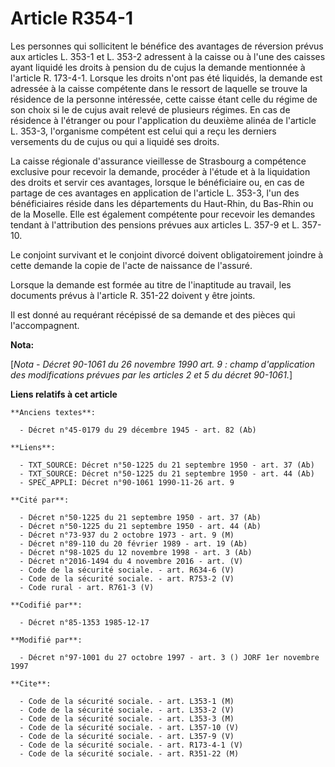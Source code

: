 # Article R354-1

Les personnes qui sollicitent le bénéfice des avantages de réversion prévus aux articles L. 353-1 et L. 353-2 adressent à la
caisse ou à l'une des caisses ayant liquidé les droits à pension du de cujus la demande mentionnée à l'article R. 173-4-1.
Lorsque les droits n'ont pas été liquidés, la demande est adressée à la caisse compétente dans le ressort de laquelle se
trouve la résidence de la personne intéressée, cette caisse étant celle du régime de son choix si le de cujus avait relevé de
plusieurs régimes. En cas de résidence à l'étranger ou pour l'application du deuxième alinéa de l'article L. 353-3,
l'organisme compétent est celui qui a reçu les derniers versements du de cujus ou qui a liquidé ses droits.

La caisse régionale d'assurance vieillesse de Strasbourg a compétence exclusive pour recevoir la demande, procéder à l'étude
et à la liquidation des droits et servir ces avantages, lorsque le bénéficiaire ou, en cas de partage de ces avantages en
application de l'article L. 353-3, l'un des bénéficiaires réside dans les départements du Haut-Rhin, du Bas-Rhin ou de la
Moselle. Elle est également compétente pour recevoir les demandes tendant à l'attribution des pensions prévues aux articles
L. 357-9 et L. 357-10.

Le conjoint survivant et le conjoint divorcé doivent obligatoirement joindre à cette demande la copie de l'acte de naissance
de l'assuré. 

Lorsque la demande est formée au titre de l'inaptitude au travail, les documents prévus à l'article R. 351-22 doivent y être
joints.

Il est donné au requérant récépissé de sa demande et des pièces qui l'accompagnent.

**Nota:**

[*Nota - Décret 90-1061 du 26 novembre 1990 art. 9 : champ d'application des modifications prévues par les articles 2 et 5 du
décret 90-1061.*]

**Liens relatifs à cet article**

	**Anciens textes**:

	  - Décret n°45-0179 du 29 décembre 1945 - art. 82 (Ab)

	**Liens**:

	  - TXT_SOURCE: Décret n°50-1225 du 21 septembre 1950 - art. 37 (Ab)
	  - TXT_SOURCE: Décret n°50-1225 du 21 septembre 1950 - art. 44 (Ab)
	  - SPEC_APPLI: Décret n°90-1061 1990-11-26 art. 9

	**Cité par**:

	  - Décret n°50-1225 du 21 septembre 1950 - art. 37 (Ab)
	  - Décret n°50-1225 du 21 septembre 1950 - art. 44 (Ab)
	  - Décret n°73-937 du 2 octobre 1973 - art. 9 (M)
	  - Décret n°89-110 du 20 février 1989 - art. 19 (Ab)
	  - Décret n°98-1025 du 12 novembre 1998 - art. 3 (Ab)
	  - Décret n°2016-1494 du 4 novembre 2016 - art. (V)
	  - Code de la sécurité sociale. - art. R634-6 (V)
	  - Code de la sécurité sociale. - art. R753-2 (V)
	  - Code rural - art. R761-3 (V)

	**Codifié par**:

	  - Décret n°85-1353 1985-12-17

	**Modifié par**:

	  - Décret n°97-1001 du 27 octobre 1997 - art. 3 () JORF 1er novembre 1997

	**Cite**:

	  - Code de la sécurité sociale. - art. L353-1 (M)
	  - Code de la sécurité sociale. - art. L353-2 (V)
	  - Code de la sécurité sociale. - art. L353-3 (M)
	  - Code de la sécurité sociale. - art. L357-10 (V)
	  - Code de la sécurité sociale. - art. L357-9 (V)
	  - Code de la sécurité sociale. - art. R173-4-1 (V)
	  - Code de la sécurité sociale. - art. R351-22 (M)
